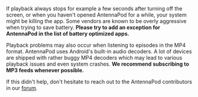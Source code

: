 If playback always stops for example a few seconds after turning off the screen, or when you haven't opened AntennaPod for a while, your system might be killing the app. Some vendors are known to be overly aggressive when trying to save battery. **Please try to add an exception for AntennaPod in the list of battery optimized apps.**

Playback problems may also occur when listening to episodes in the MP4 format. AntennaPod uses Android's built-in audio decoders. A lot of devices are shipped with rather buggy MP4 decoders which may lead to various playback issues and even system crashes. **We recommend subscribing to MP3 feeds whenever possible.**

If this didn't help, don't hesitate to reach out to the AntennaPod contributors in our [forum](https://forum.antennapod.org).
